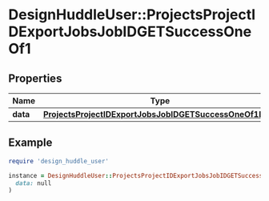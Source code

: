 # DesignHuddleUser::ProjectsProjectIDExportJobsJobIDGETSuccessOneOf1

## Properties

| Name | Type | Description | Notes |
| ---- | ---- | ----------- | ----- |
| **data** | [**ProjectsProjectIDExportJobsJobIDGETSuccessOneOf1Data**](ProjectsProjectIDExportJobsJobIDGETSuccessOneOf1Data.md) |  |  |

## Example

```ruby
require 'design_huddle_user'

instance = DesignHuddleUser::ProjectsProjectIDExportJobsJobIDGETSuccessOneOf1.new(
  data: null
)
```

